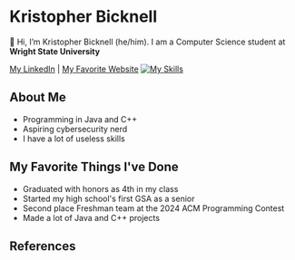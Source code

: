 # Kristopher Bicknell

👋 Hi, I’m Kristopher Bicknell (he/him). I am a Computer Science student at **Wright State University**

[My LinkedIn](https://www.linkedin.com/in/kristopher-bicknell-094b8b338) | [My Favorite Website](https://www.coolmathgames.com/)
[![My Skills](https://skillicons.dev/icons?i=java,blender,cpp)](https://skillicons.dev)

## About Me

- Programming in Java and C++
- Aspiring cybersecurity nerd
- I have a lot of useless skills

## My Favorite Things I've Done

- Graduated with honors as 4th in my class
- Started my high school's first GSA as a senior
- Second place Freshman team at the 2024 ACM Programming Contest
- Made a lot of Java and C++ projects

## References


